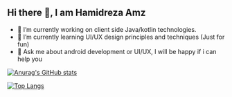## Hi there 👋, I am Hamidreza Amz

* 🔭 I’m currently working on client side Java/kotlin technologies.
* 🌱 I’m currently learning UI/UX design principles and techniques (Just for fun)
* 💬 Ask me about android development or UI/UX, I will be happy if i can help you


[![Anurag's GitHub stats](https://github-readme-stats.vercel.app/api?username=hamidrezaamz&count_private=true)](https://github.com/anuraghazra/github-readme-stats)

[![Top Langs](https://github-readme-stats.vercel.app/api/top-langs/?username=hamidrezaamz)](https://github.com/anuraghazra/github-readme-stats)

